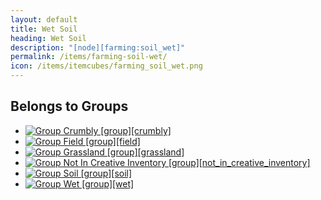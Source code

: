 ```yaml
---
layout: default
title: Wet Soil
heading: Wet Soil
description: "[node][farming:soil_wet]"
permalink: /items/farming-soil-wet/
icon: /items/itemcubes/farming_soil_wet.png
---
```



## Belongs to Groups

<ul class="list-items">
    <li><a href="{{site.baseurl}}/items/group-crumbly/"><img src="{{site.baseurl}}/assets/img/items/group.png" data-toggle="tooltip" title="Group Crumbly [group][crumbly]"></a></li>
    <li><a href="{{site.baseurl}}/items/group-field/"><img src="{{site.baseurl}}/assets/img/items/group.png" data-toggle="tooltip" title="Group Field [group][field]"></a></li>
    <li><a href="{{site.baseurl}}/items/group-grassland/"><img src="{{site.baseurl}}/assets/img/items/group.png" data-toggle="tooltip" title="Group Grassland [group][grassland]"></a></li>
    <li><a href="{{site.baseurl}}/items/group-not-in-creative-inventory/"><img src="{{site.baseurl}}/assets/img/items/group.png" data-toggle="tooltip" title="Group Not In Creative Inventory [group][not_in_creative_inventory]"></a></li>
    <li><a href="{{site.baseurl}}/items/group-soil/"><img src="{{site.baseurl}}/assets/img/items/group.png" data-toggle="tooltip" title="Group Soil [group][soil]"></a></li>
    <li><a href="{{site.baseurl}}/items/group-wet/"><img src="{{site.baseurl}}/assets/img/items/group.png" data-toggle="tooltip" title="Group Wet [group][wet]"></a></li>
</ul>
